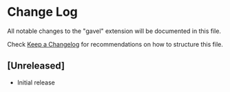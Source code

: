 # Change Log

All notable changes to the "gavel" extension will be documented in this file.

Check [Keep a Changelog](http://keepachangelog.com/) for recommendations on how to structure this file.

## [Unreleased]

- Initial release
